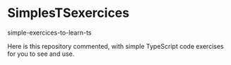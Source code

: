 # SimplesTSexercices
simple-exercices-to-learn-ts

Here is this repository commented, with simple TypeScript code exercises for you to see and use.
